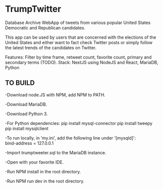 # TrumpTwitter  
Database Archive WebApp of tweets from various popular United States Democratic and Republican candidates. 

This app can be used by users that are concerned with the elections of the United States 
and either want to fact check Twitter posts or simply follow the latest trends of the candidates on Twitter.

Features: Filter by time frame, retweet count, favorite count, primary and secondary terms  (TODO). 
Stack: NextJS using NodeJS and React, MariaDB, Python
  
  
## TO BUILD
-Download node.JS with NPM, add NPM to PATH.

-Download MariaDB.

-Download Python 3.

-For Python dependencies:
 pip install mysql-connector
 pip install tweepy
 pip install mysqlclient

-To run locally, in 'my.ini', add the following line under '[mysqld]':  
 bind-address = 127.0.0.1

-Import trumptweeter.sql to the MariaDB instance.  

-Open with your favorite IDE.

-Run NPM install in the root directory.

-Run NPM run dev in the root directory.

